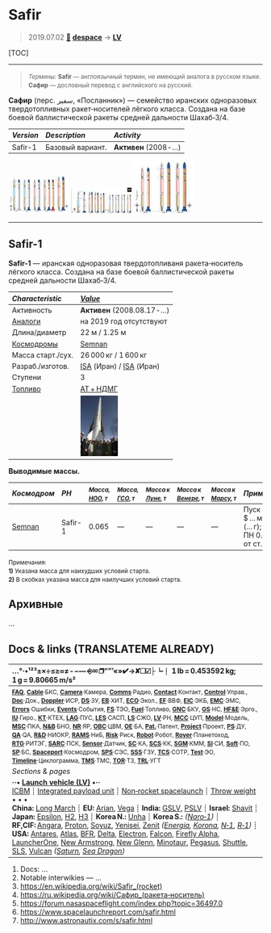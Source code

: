 # Safir
> 2019.07.02 **[🚀](../index/index.md) [despace](index.md)** → **[LV](lv.md)**

[TOC]

---

> <small>*Термины:* **Safir** — англоязычный термин, не имеющий аналога в русском языке. **Сафир** — дословный перевод с английского на русский.</small>

**Сафир** (перс. سفير‎, «Посланник») — семейство иранских одноразовых твердотопливных ракет‑носителей лёгкого класса. Создана на базе боевой баллистической ракеты средней дальности Шахаб‑3/4.

|*Version*|*Description*|*Activity*|
|:--|:--|:--|
|Safir-1  |Базовый вариант. |**Активен** (2008 ‑ …)  |

[![](f/lv/safir/safir_rf01_thumb.jpg)](f/lv/safir/safir_rf01.jpg) [![](f/lv/safir/safir_rf02_thumb.jpg)](f/lv/safir/safir_rf02.jpg) [![](f/lv/safir/safir_rf03_thumb.jpg)](f/lv/safir/safir_rf03.jpg)


---

<p style="page-break-after:always"> </p>

## Safir-1
**Safir-1** — иранская одноразовая твердотопливаня ракета‑носитель лёгкого класса. Создана на базе боевой баллистической ракеты средней дальности Шахаб‑3/4.

|*Characteristic*|*[Value](si.md)*|
|:--|:--|
|Активность  |**Активен** (2008.08.17 ‑ …)  |
|[Аналоги](analogue.md)  | на 2019 год отсутствуют |
|Длина/диаметр  | 22 м / 1.25 м   |
|[Космодромы](spaceport.md)  | [Semnan](semnan.md)  |
|Масса старт./сух.  | 26 000 кг / 1 600 кг  |
|Разраб./изготов.  | [ISA](zz_isa.md) (Иран) / [ISA](zz_isa.md) (Иран)  |
|Ступени  | 3  |
|[Топливо](fuel.md)  | [АТ + НДМГ](at_plus.md)  |
|| [![](f/lv/safir/safir1_01_thumb.jpg)](f/lv/safir/safir1_01.jpg)  |

**Выводимые массы.**

|*Космодром*|*РН*|<small>*Масса,<br> [НОО](nnb.md), т*</small>|<small>*Масса,<br> [ГСО](nnb.md), т*</small>|<small>*Масса к<br> [Луне](moon.md), т*</small>|<small>*Масса к<br> [Венере](venus.md), т*</small>|<small>*Масса к<br> [Марсу](mars.md), т*</small>|*Примечания*|
|:--|:--|:--|:--|:--|:--|:--|:--|
| [Semnan](semnan.md)  | Safir-1  | 0.065 | — | — | — | — | Пуск — $ … млн (… г);<br> ПН 0.25 % от ст.массы  |

<small>Примечания:<br> **1)** Указана масса для наихудших условий старта.<br> **2)** В скобках указана масса для наилучших условий старта.</small>



<p style="page-break-after:always"> </p>

## Архивные

…



<p style="page-break-after:always"> </p>

## Docs & links (TRANSLATEME ALREADY)
|…°·•¹²³±×÷≤≥≈≠ ‑ −— ⎆✉ ❐“”’«»✔→✘☐☑├┕┆ 1 lb = 0.453592 kg; 1 g = 9.80665 m/s²|
|:--|
|<small>**[FAQ](faq.md)**, **[Cable](cable.md)**·БКС, **[Camera](camera.md)**·Камера, **[Comms](comms.md)**·Радио, **[Contact](contact.md)**·Контакт, **[Control](control.md)**·Управ., **[Doc](doc.md)**·Док., **[Doppler](doppler.md)**·ИСР, **[DS](ds.md)**·ЗУ, **[EB](eb.md)**·ХИТ, **[ECO](ecology.md)**·Экол., **[EF](ef.md)**·ВВФ, **[ElC](elc.md)**·ЭКБ, **[EMC](emc.md)**·ЭМС, **[Errors](error.md)**·Ошибки, **[Events](event.md)**·События, **[FS](fs.md)**·ТЭО, **[Fuel](fuel.md)**·Топливо, **[GNC](gnc.md)**·БКУ, **[GS](scs.md)**·НС, **[HF&E](hfe.md)**·Эрго., **[IU](iu.md)**·Гиро., **[KT](kt.md)**·КТЕХ, **[LAG](lag.md)**·ПУC, **[LES](les.md)**·САСП, **[LS](ls.md)**·СЖО, **[LV](lv.md)**·РН, **[MCC](mcc.md)**·ЦУП, **[Model](model.md)**·Модель, **[MSC](sc.md)**·ПКА, **[N&B](nnb.md)**·БНО, **[NR](nr.md)**·ЯР, **[OBC](obc.md)**·ЦВМ, **[OE](oe.md)**·БА, **[Pat.](патент.md)**·Патент, **[Project](project.md)**·Проект, **[PS](ps.md)**·ДУ, **[QA](quality.md)**·QA, **[R&D](rnd.md)**·НИОКР, **[RAMS](rams.md)**·НиБ, **[Risk](risk.md)**·Риск, **[Robot](robotics.md)**·Робот, **[Rover](rover.md)**·Планетоход, **[RTG](rtg.md)**·РИТЭГ, **[SARC](sarc.md)**·ПСК, **[Sensor](sensor.md)**·Датчик, **[SC](sc.md)**·КА, **[SCS](scs.md)**·КК, **[SGM](sgm.md)**·КММ, **[SI](si.md)**·СИ, **[Soft](soft.md)**·ПО, **[SP](sp.md)**·БС, **[Spaceport](spaceport.md)**·Космодром, **[SPS](sps.md)**·СЭС, **[SSS](sss.md)**·ГЗУ, **[TCS](tcs.md)**·СОТР, **[Test](test.md)**·ЭО, **[Timeline](timeline.md)**·Циклограмма, **[TMS](tms.md)**·ТМС, **[TOR](tor.md)**·ТЗ, **[TRL](trl.md)**·УГТ</small>|
|*Sections & pages*|
|**··• [Launch vehicle (LV)](lv.md) •··**<br> [ICBM](icbm.md) ┊ [Integrated payload unit](lv.md) ┊ [Non‑rocket spacelaunch](nrs.md) ┊ [Throw weight](throw_weight.md)<br>• • •<br> **China:** [Long March](long_march.md) ┊ **EU:** [Arian](arian.md), [Vega](vega.md) ┊ **India:** [GSLV](gslv.md), [PSLV](pslv.md) ┊ **Israel:** [Shavit](shavit.md) ┊ **Japan:** [Epsilon](epsilon.md), [H2](h2.md), [H3](h3.md) ┊ **Korea N.:** [Unha](unha.md) ┊ **Korea S.:** *([Naro‑1](naro_1.md))* ┊ **RF,CIF:** [Angara](angara.md), [Proton](proton.md), [Soyuz](soyuz.md), [Yenisei](yenisei.md), [Zenit](zenit.md) *([Energia](energia.md), [Korona](korona.md), [N‑1](n_1.md), [R‑1](r_7.md))* ┊ **USA:** [Antares](antares.md), [Atlas](atlas.md), [BFR](bfr.md), [Delta](delta.md), [Electron](electron.md), [Falcon](falcon.md), [Firefly Alpha](firefly_alpha.md), [LauncherOne](launcherone.md), [New Armstrong](new_armstrong.md), [New Glenn](new_glenn.md), [Minotaur](minotaur.md), [Pegasus](pegasus.md), [Shuttle](shuttle.md), [SLS](sls.md), [Vulcan](vulcan.md) *([Saturn](saturn_lv.md), [Sea Dragon](sea_dragon.md))* |

   1. Docs: …
   1. Notable interwikies — …
   1. <https://en.wikipedia.org/wiki/Safir_(rocket)>
   1. <https://ru.wikipedia.org/wiki/Сафир_(ракета‑носитель)>
   1. <https://forum.nasaspaceflight.com/index.php?topic=36497.0>
   1. <https://www.spacelaunchreport.com/safir.html>
   1. <http://www.astronautix.com/s/safir.html>
